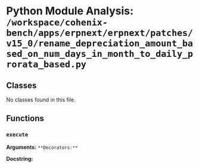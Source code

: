 # Python Module Analysis: `/workspace/cohenix-bench/apps/erpnext/erpnext/patches/v15_0/rename_depreciation_amount_based_on_num_days_in_month_to_daily_prorata_based.py`

## Classes

No classes found in this file.


## Functions

### `execute`
**Arguments:** ``
**Decorators:** ``

**Docstring:**
```

```

